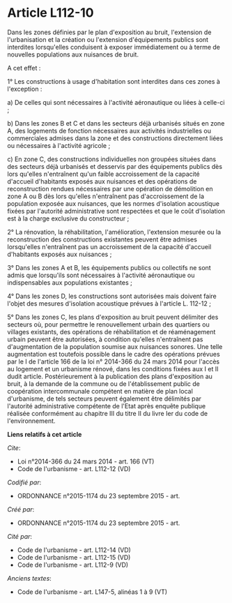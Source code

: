# Article L112-10

Dans les zones définies par le plan d'exposition au bruit, l'extension de l'urbanisation et la création ou l'extension
d'équipements publics sont interdites lorsqu'elles conduisent à exposer immédiatement ou à terme de nouvelles populations aux
nuisances de bruit.

A cet effet :

1° Les constructions à usage d'habitation sont interdites dans ces zones à l'exception :

a) De celles qui sont nécessaires à l'activité aéronautique ou liées à celle-ci ;

b) Dans les zones B et C et dans les secteurs déjà urbanisés situés en zone A, des logements de fonction nécessaires aux
activités industrielles ou commerciales admises dans la zone et des constructions directement liées ou nécessaires à
l'activité agricole ;

c) En zone C, des constructions individuelles non groupées situées dans des secteurs déjà urbanisés et desservis par des
équipements publics dès lors qu'elles n'entraînent qu'un faible accroissement de la capacité d'accueil d'habitants exposés
aux nuisances et des opérations de reconstruction rendues nécessaires par une opération de démolition en zone A ou B dès lors
qu'elles n'entraînent pas d'accroissement de la population exposée aux nuisances, que les normes d'isolation acoustique
fixées par l'autorité administrative sont respectées et que le coût d'isolation est à la charge exclusive du constructeur ;

2° La rénovation, la réhabilitation, l'amélioration, l'extension mesurée ou la reconstruction des constructions existantes
peuvent être admises lorsqu'elles n'entraînent pas un accroissement de la capacité d'accueil d'habitants exposés aux
nuisances ;

3° Dans les zones A et B, les équipements publics ou collectifs ne sont admis que lorsqu'ils sont nécessaires à l'activité
aéronautique ou indispensables aux populations existantes ;

4° Dans les zones D, les constructions sont autorisées mais doivent faire l'objet des mesures d'isolation acoustique prévues
à l'article L. 112-12 ;

5° Dans les zones C, les plans d'exposition au bruit peuvent délimiter des secteurs où, pour permettre le renouvellement
urbain des quartiers ou villages existants, des opérations de réhabilitation et de réaménagement urbain peuvent être
autorisées, à condition qu'elles n'entraînent pas d'augmentation de la population soumise aux nuisances sonores. Une telle
augmentation est toutefois possible dans le cadre des opérations prévues par le I de l'article 166 de la loi n° 2014-366 du
24 mars 2014 pour l'accès au logement et un urbanisme rénové, dans les conditions fixées aux I et II dudit article.
Postérieurement à la publication des plans d'exposition au bruit, à la demande de la commune ou de l'établissement public de
coopération intercommunale compétent en matière de plan local d'urbanisme, de tels secteurs peuvent également être délimités
par l'autorité administrative compétente de l'Etat après enquête publique réalisée conformément au chapitre III du titre II
du livre Ier du code de l'environnement.

**Liens relatifs à cet article**

_Cite_:

  - Loi n°2014-366  du 24 mars 2014 - art. 166 (VT)
  - Code de l'urbanisme - art. L112-12 (VD)

_Codifié par_:

  - ORDONNANCE n°2015-1174 du 23 septembre 2015 - art.

_Créé par_:

  - ORDONNANCE n°2015-1174 du 23 septembre 2015 - art.

_Cité par_:

  - Code de l'urbanisme - art. L112-14 (VD)
  - Code de l'urbanisme - art. L112-15 (VD)
  - Code de l'urbanisme - art. L112-9 (VD)

_Anciens textes_:

  - Code de l'urbanisme - art. L147-5, alinéas 1 à 9 (VT)
